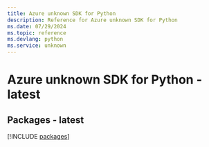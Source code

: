 ```yaml
---
title: Azure unknown SDK for Python
description: Reference for Azure unknown SDK for Python
ms.date: 07/29/2024
ms.topic: reference
ms.devlang: python
ms.service: unknown
---
```

# Azure unknown SDK for Python - latest
## Packages - latest
[!INCLUDE [packages](unknown-index.md)]